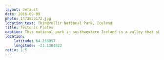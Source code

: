 ```yaml
---
layout: default
date: 2016-09-09
photo: 1473523172.jpg
location_text: Thingvellir National Park, Iceland
title: Tectonic Plates
caption: This national park in southwestern Iceland is a valley that shows the boundary between the North American and Eurasian tectonic plates.
location:
    latitude: 64.255857
    longitude: -21.1303622
ratio: 1.5
---
```

